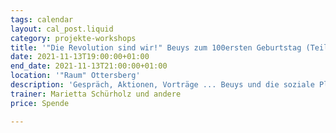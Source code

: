 ```yaml
---
tags: calendar
layout: cal_post.liquid
category: projekte-workshops
title: '"Die Revolution sind wir!" Beuys zum 100ersten Geburtstag (Teil 1)'
date: 2021-11-13T19:00:00+01:00
end_date: 2021-11-13T21:00:00+01:00
location: '"Raum" Ottersberg'
description: 'Gespräch, Aktionen, Vorträge ... Beuys und die soziale Plastik '
trainer: Marietta Schürholz und andere
price: Spende

---
```

